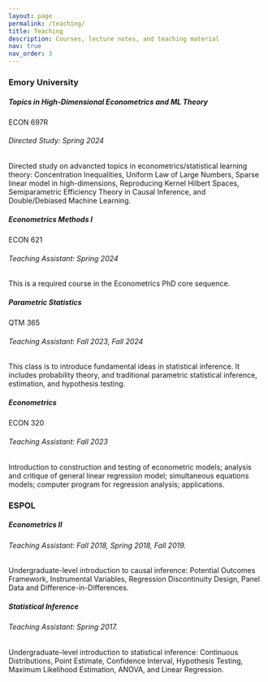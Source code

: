 ```yaml
---
layout: page
permalink: /teaching/
title: Teaching
description: Courses, lecture notes, and teaching material
nav: true
nav_order: 3
---
```


<h3 class="mt-4">Emory University</h3>

<a href="https://marcelortiz.com/ECON697R/" target="_blank" style="text-decoration: none;">
  <div class="card mt-3">
    <div class="p-3">
      <div class="row">
        <div class="col-sm-10">
          <h5 class="font-weight-bold">Topics in High-Dimensional Econometrics and ML Theory</h5>
        </div>
        <div class="col-sm-2 text-left text-sm-right">
          <span class="badge font-weight-bold danger-color-dark text-uppercase align-middle">
              ECON 697R
          </span>
        </div>
      </div>
      <h6 class="font-italic mt-2 mt-sm-0">Directed Study: Spring 2024</h6>
      Directed study on advancted topics in econometrics/statistical learning theory: Concentration Inequalities, Uniform Law of Large Numbers, Sparse linear model in high-dimensions, Reproducing Kernel Hilbert Spaces, Semiparametric Efficiency Theory in Causal Inference, and Double/Debiased Machine Learning.
    </div>
  </div>
</a>

<div class="card mt-3">
  <div class="p-3">
    <div class="row">
      <div class="col-sm-10">
        <h5 class="font-weight-bold">Econometrics Methods I</h5>
      </div>
      <div class="col-sm-2 text-left text-sm-right">
        <span class="badge font-weight-bold danger-color-dark text-uppercase align-middle">
            ECON 621
        </span>
      </div>
    </div>
    <h6 class="font-italic mt-2 mt-sm-0">Teaching Assistant: Spring 2024</h6>
    This is a required course in the Econometrics PhD core sequence.
  </div>
</div>


<div class="card mt-3">
  <div class="p-3">
    <div class="row">
      <div class="col-sm-10">
        <h5 class="font-weight-bold">Parametric Statistics</h5>
      </div>
      <div class="col-sm-2 text-left text-sm-right">
        <span class="badge font-weight-bold danger-color-dark text-uppercase align-middle">
            QTM 365
        </span>
      </div>
    </div>
    <h6 class="font-italic mt-2 mt-sm-0">Teaching Assistant: Fall 2023, Fall 2024</h6>
    This class is to introduce fundamental ideas in statistical inference. It includes probability theory, and traditional parametric statistical inference, estimation, and hypothesis testing.
  </div>
</div>

<div class="card mt-3">
  <div class="p-3">
    <div class="row">
      <div class="col-sm-10">
        <h5 class="font-weight-bold">Econometrics</h5>
      </div>
      <div class="col-sm-2 text-left text-sm-right">
        <span class="badge font-weight-bold danger-color-dark text-uppercase align-middle">
            ECON 320
        </span>
      </div>
    </div>
    <h6 class="font-italic mt-2 mt-sm-0">Teaching Assistant: Fall 2023</h6>
    Introduction to construction and testing of econometric models; analysis and critique of general linear regression model; simultaneous equations models; computer program for regression analysis; applications.
  </div>
</div>

<h3 class="mt-4">ESPOL</h3>

<div class="card mt-3">
  <div class="p-3">
    <div class="row">
      <div class="col-sm-10">
        <h5 class="font-weight-bold">Econometrics II</h5>
      </div>
    </div>
    <h6 class="font-italic mt-2 mt-sm-0">Teaching Assistant: Fall 2018, Spring 2018, Fall 2019.</h6>
    Undergraduate-level introduction to causal inference: Potential Outcomes Framework, Instrumental Variables, Regression Discontinuity Design, Panel Data and Difference-in-Differences.
  </div>
</div>

<div class="card mt-3">
  <div class="p-3">
    <div class="row">
      <div class="col-sm-10">
        <h5 class="font-weight-bold">Statistical Inference</h5>
      </div>
    </div>
    <h6 class="font-italic mt-2 mt-sm-0">Teaching Assistant: Spring 2017.</h6>
    Undergraduate-level introduction to statistical inference: Continuous Distributions, Point Estimate, Confidence Interval, Hypothesis Testing, Maximum Likelihood Estimation, ANOVA, and Linear Regression.
  </div>
</div>

